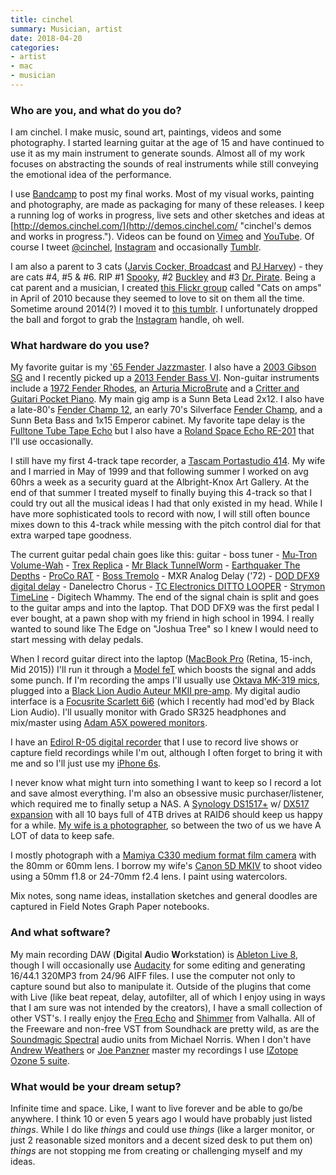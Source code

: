 ```yaml
---
title: cinchel
summary: Musician, artist
date: 2018-04-20
categories:
- artist
- mac
- musician
---
```


### Who are you, and what do you do?

I am cinchel. I make music, sound art, paintings, videos and some photography. I started learning guitar at the age of 15 and have continued to use it as my main instrument to generate sounds. Almost all of my work focuses on abstracting the sounds of real instruments while still conveying the emotional idea of the performance.

I use [Bandcamp](https://cinchel.bandcamp.com/ "cinchel's Bandcamp page.") to post my final works. Most of my visual works, painting and photography, are made as packaging for many of these releases. I keep a running log of works in progress, live sets and other sketches and ideas at [http://demos.cinchel.com/](http://demos.cinchel.com/ "cinchel's demos and works in progress."). Videos can be found on [Vimeo](https://vimeo.com/cinchel "cinchel's Vimeo account.") and [YouTube](https://www.youtube.com/user/cinchel "cinchel's YouTube account."). Of course I tweet [@cinchel](http://twitter.com/cinchel "cinchel's Twitter account."), [Instagram](http://instagram.com/cinchel "cinchel's Instagram account.") and occasionally [Tumblr](http://cinchel.tumblr.com/ "cinchel's Tumblr account.").

I am also a parent to 3 cats ([Jarvis Cocker, Broadcast](https://www.flickr.com/photos/cinchel/27067282189 "cinchel's Flickr photo of cats Jarvis and Broadcast.") and [PJ Harvey](https://www.flickr.com/photos/cinchel/36287492654 "cinchel's Flickr photo of PJ Harvey, the cat.")) - they are cats #4, #5 & #6. RIP #1 [Spooky](https://www.flickr.com/photos/kirstiecat/444373456/ "Kirstie's Flickr photo of Spooky the cat."), #2 [Buckley](https://www.flickr.com/photos/kirstiecat/377712432/ "Kirstie's Flickr photo of Buckley the cat.") and #3 [Dr. Pirate](https://www.flickr.com/photos/cinchel/3851305762 "Kirstie's Flickr photo of Dr. Pirate, the cat."). Being a cat parent and a musician, I created [this Flickr group](https://www.flickr.com/groups/978018@N20/ "cinchel's Cats on Amps Flickr group.") called "Cats on amps" in April of 2010 because they seemed to love to sit on them all the time. Sometime around 2014(?) I moved it to [this tumblr](http://catsonamps.net/). I unfortunately dropped the ball and forgot to grab the [Instagram][] handle, oh well.

### What hardware do you use?

My favorite guitar is my ['65 Fender Jazzmaster][jazzmaster]. I also have a [2003 Gibson SG][gibson-sg] and I recently picked up a [2013 Fender Bass VI][bass-vi]. Non-guitar instruments include a [1972 Fender Rhodes][rhodes], an [Arturia MicroBrute][microbrute] and a [Critter and Guitari Pocket Piano][pocket-piano]. My main gig amp is a Sunn Beta Lead 2x12. I also have a late-80's [Fender Champ 12][champ-12], an early 70's Silverface [Fender Champ][champ], and a Sunn Beta Bass and 1x15 Emperor cabinet. My favorite tape delay is the [Fulltone Tube Tape Echo][tube-tape-echo] but I also have a [Roland Space Echo RE-201][re-201] that I'll use occasionally.

I still have my first 4-track tape recorder, a [Tascam Portastudio 414][portastudio-414]. My wife and I married in May of 1999 and that following summer I worked on avg 60hrs a week as a security guard at the Albright-Knox Art Gallery. At the end of that summer I treated myself to finally buying this 4-track so that I could try out all the musical ideas I had that only existed in my head. While I have more sophisticated tools to record with now, I will still often bounce mixes down to this 4-track while messing with the pitch control dial for that extra warped tape goodness. 

The current guitar pedal chain goes like this: guitar - boss tuner - [Mu-Tron Volume-Wah][c-200-volume-wah] - [Trex Replica][replica] - [Mr Black TunnelWorm][tunnelworm] - [Earthquaker The Depths][the-depths] - [ProCo RAT][the-rat] - [Boss Tremolo][tr-2-tremolo] - MXR Analog Delay ('72) - [DOD DFX9 digital delay][dfx9] - Danelectro Chorus - [TC Electronics DITTO LOOPER][ditto-looper] - [Strymon TimeLine][timeline] - Digitech Whammy. The end of the signal chain is split and goes to the guitar amps and into the laptop. That DOD DFX9 was the first pedal I ever bought, at a pawn shop with my friend in high school in 1994. I really wanted to sound like The Edge on "Joshua Tree" so I knew I would need to start messing with delay pedals.

When I record guitar direct into the laptop ([MacBook Pro][macbook-pro] (Retina, 15-inch, Mid 2015)) I'll run it through a [Model feT][model-fet] which boosts the signal and adds some punch. If I'm recording the amps I'll usually use [Oktava MK-319 mics][mk-319], plugged into a [Black Lion Audio Auteur MKII pre-amp][auteur-mkii]. My digital audio interface is a [Focusrite Scarlett 6i6][scarlett-6i6] (which I recently had mod'ed by Black Lion Audio). I'll usually monitor with Grado SR325 headphones and mix/master using [Adam A5X powered monitors][a5x].

I have an [Edirol R-05 digital recorder][edirol-r-05] that I use to record live shows or capture field recordings while I'm out, although I often forget to bring it with me and so I'll just use my [iPhone 6s][iphone-6s].

I never know what might turn into something I want to keep so I record a lot and save almost everything. I'm also an obsessive music purchaser/listener, which required me to finally setup a NAS. A [Synology DS1517+][ds1517-plus] w/ [DX517 expansion][dx517] with all 10 bays full of 4TB drives at RAID6 should keep us happy for a while. [My wife is a photographer](https://www.flickr.com/photos/kirstiecat "Kirstie's Flickr account."), so between the two of us we have A LOT of data to keep safe.

I mostly photograph with a [Mamiya C330 medium format film camera][c330] with the 80mm or 60mm lens. I borrow my wife's [Canon 5D MKIV][eos-5d-mark-iv] to shoot video using a 50mm f1.8 or 24-70mm f2.4 lens. I paint using watercolors.

Mix notes, song name ideas, installation sketches and general doodles are captured in Field Notes Graph Paper notebooks.

### And what software?

My main recording DAW (**D**igital **A**udio **W**orkstation) is [Ableton Live 8][live], though I will occasionally use [Audacity][] for some editing and generating 16/44.1 320MP3 from 24/96 AIFF files. I use the computer not only to capture sound but also to manipulate it. Outside of the plugins that come with Live (like beat repeat, delay, autofilter, all of which I enjoy using in ways that I am sure was not intended by the creators), I have a small collection of other VST's. I really enjoy the [Freq Echo][freq-echo] and [Shimmer][] from Valhalla. All of the Freeware and non-free VST from Soundhack are pretty wild, as are the [Soundmagic Spectral][soundmagic-spectral] audio units from Michael Norris. When I don't have [Andrew Weathers](http://andrewweathers.com/mastering/ "Andrew's mastering services page.") or [Joe Panzner](http://recordsrecords.net/panzner/ "Joe's webpage.") master my recordings I use [IZotope Ozone 5 suite][ozone]. 

### What would be your dream setup?

Infinite time and space. Like, I want to live forever and be able to go/be anywhere. I think 10 or even 5 years ago I would have probably just listed _things_. While I do like _things_ and could use _things_ (like a larger monitor, or just 2 reasonable sized monitors and a decent sized desk to put them on) _things_ are not stopping me from creating or challenging myself and my ideas.

[a5x]: https://www.adam-audio.com/en/ax-series/a5x/ "Studio speakers."
[audacity]: https://sourceforge.net/projects/audacity/ "An open-source, cross-platform audio editor."
[auteur-mkii]: https://www.blacklionaudio.com/store/products/mic-pres/auteur-mkii-mic-pre/ "A preamp."
[bass-vi]: https://en.wikipedia.org/wiki/Fender_Bass_VI "An electric guitar."
[c-200-volume-wah]: http://web.archive.org/web/20220524225503/https://mu-tron.com/vintage-musitronics/mu-tron-c-200-volume-wah/ "A guitar pedal."
[c330]: https://en.wikipedia.org/wiki/Mamiya_C330 "A medium format film camera."
[champ-12]: https://ampwares.com/amplifiers/fender-champ-12/ "A guitar amp."
[champ]: https://en.wikipedia.org/wiki/Fender_Champ "A guitar amp."
[dfx9]: https://www.americaspedal.net/dfx9/ "A guitar pedal."
[ditto-looper]: https://www.tcelectronic.com/product.html?modelCode=P0C7Y "A guitar pedal."
[ds1517-plus]: https://www.synology.com/en-us/support/download/DS1517+ "A 5-bay NAS device."
[dx517]: https://www.synology.com/en-us/products/DX517 "A 5-bay NAS expansion."
[edirol-r-05]: https://duckduckgo.com/?q=Edirol+R-05&ia=web "A portable recorder."
[eos-5d-mark-iv]: http://web.archive.org/web/20170828020903/https://www.usa.canon.com/internet/portal/us/home/products/details/cameras/dslr/eos-5d-mark-iv "A 30.4 megapixel DSLR."
[freq-echo]: https://valhalladsp.com/shop/delay/valhalla-freq-echo/ "An echo audio plugin."
[gibson-sg]: https://en.wikipedia.org/wiki/Gibson_SG "An electric guitar."
[instagram]: https://www.instagram.com/ "A photo sharing service."
[iphone-6s]: https://en.wikipedia.org/wiki/IPhone_6S "A smartphone."
[jazzmaster]: http://web.archive.org/web/20210421232915/http://www.fender.com/guitars/jazzmaster "An electric guitar."
[live]: https://www.ableton.com/en/live/ "Musical creation software."
[macbook-pro]: https://www.apple.com/macbook-pro/ "A laptop."
[microbrute]: https://www.arturia.com/products/hardware-synths/microbrute "A synth."
[mk-319]: http://web.archive.org/web/20190506100150/https://www.amazon.com/Oktava-MK-319-Large-Diaphragm-Condenser/dp/B00N85N17S "A condenser microphone."
[model-fet]: https://www.electronicaudioexperiments.com/model-fet/ "A preamp."
[ozone]: https://www.izotope.com/en/products/ozone.html "A mastering system plugin."
[pocket-piano]: https://www.critterandguitari.com/products/pocket-piano "A little synth."
[portastudio-414]: https://en.wikipedia.org/wiki/Portastudio "A 4-track recorder."
[re-201]: https://en.wikipedia.org/wiki/Roland_RE-201 "An audio delay effects unit."
[replica]: http://web.archive.org/web/20190506100149/https://www.t-rex-effects.com/replica "A guitar pedal."
[rhodes]: https://en.wikipedia.org/wiki/Rhodes_piano "An electric piano"
[scarlett-6i6]: https://focusrite.com/en/usb-audio-interfaces/scarlett-6i6 "A USB audio interface."
[shimmer]: https://valhalladsp.com/shop/delay/valhalla-shimmer/ "A reverb audio plugin."
[soundmagic-spectral]: https://www.michaelnorris.info/software/soundmagic-spectral "A collection of audio plugins."
[the-depths]: https://www.earthquakerdevices.com/the-depths "A guitar pedal."
[the-rat]: https://en.wikipedia.org/wiki/Pro_Co_RAT "A guitar pedal."
[timeline]: https://www.strymon.net/product/timeline/ "An effects pedal."
[tr-2-tremolo]: http://web.archive.org/web/20190506100221/https://www.amazon.com/BOSS-AUDIO-TR2-Tremolo-Pedal/dp/B0002CZVHI "A guitar pedal."
[tube-tape-echo]: https://www.fulltone.com/products/custom-shop-tube-tape-echo "An echo device."
[tunnelworm]: https://www.mrblackpedals.com/products/tunnelworm "A guitar pedal."

